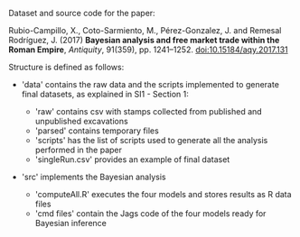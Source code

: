 
Dataset and source code for the paper:

Rubio-Campillo, X., Coto-Sarmiento, M., Pérez-Gonzalez, J. and Remesal Rodríguez, J. (2017) **Bayesian analysis and free market trade within the Roman Empire**, _Antiquity_, 91(359), pp. 1241–1252. [doi:10.15184/aqy.2017.131](https://doi.org/10.15184/aqy.2017.131)

Structure is defined as follows:

- 'data' contains the raw data and the scripts implemented to generate final datasets, as explained in SI1 - Section 1:
    - 'raw' contains csv with stamps collected from published and unpublished excavations
    - 'parsed' contains temporary files
    - 'scripts' has the list of scripts used to generate all the analysis performed in the paper
    - 'singleRun.csv' provides an example of final dataset

- 'src' implements the Bayesian analysis
    - 'computeAll.R' executes the four models and stores results as R data files
    - 'cmd files' contain the Jags code of the four models ready for Bayesian inference


